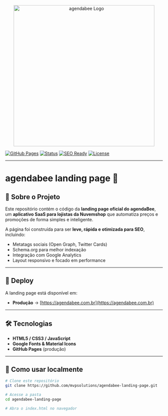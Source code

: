<div align="center">
  <img src="https://agendabee.com.br/assets/img/agendabee-logo-light-bg.png" alt="agendabee Logo" width="450"/>
</div>

[![GitHub Pages](https://img.shields.io/badge/Deploy-GitHub%20Pages-222222?logo=github)](https://mvpsolutions.github.io/agendabee-landing-page/)
[![Status](https://img.shields.io/badge/Status-Online-success?style=flat&logo=vercel&logoColor=white)](https://agendabee.com.br)
[![SEO Ready](https://img.shields.io/badge/SEO-Optimized-blue?logo=google)](https://developers.google.com/search)
[![License](https://img.shields.io/badge/license-MIT-green.svg)](LICENSE)

---

# agendabee landing page 🐝

## 📌 Sobre o Projeto

Este repositório contém o código da **landing page oficial do agendaBee**, um **aplicativo SaaS para lojistas da Nuvemshop** que automatiza preços e promoções de forma simples e inteligente.

A página foi construída para ser **leve, rápida e otimizada para SEO**, incluindo:

- Metatags sociais (Open Graph, Twitter Cards)
- Schema.org para melhor indexação
- Integração com Google Analytics
- Layout responsivo e focado em performance

---

## 🚀 Deploy

A landing page está disponível em:

- **Produção** → [https://agendabee.com.br](https://agendabee.com.br)

---

## 🛠️ Tecnologias

- **HTML5 / CSS3 / JavaScript**
- **Google Fonts & Material Icons**
- **GitHub Pages** (produção)

---

## 📖 Como usar localmente

```bash
# Clone este repositório
git clone https://github.com/mvpsolutions/agendabee-landing-page.git

# Acesse a pasta
cd agendabee-landing-page

# Abra o index.html no navegador
